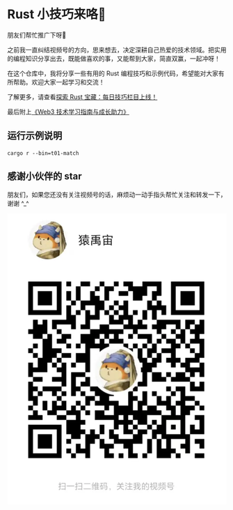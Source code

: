 # Rust 小技巧来咯🎉

朋友们帮忙推广下呀🙏

之前我一直纠结视频号的方向，思来想去，决定深耕自己热爱的技术领域。把实用的编程知识分享出去，既能做喜欢的事，又能帮到大家，简直双赢，一起冲呀！

在这个仓库中，我将分享一些有用的 Rust 编程技巧和示例代码，希望能对大家有所帮助。欢迎大家一起学习和交流！

了解更多，请查看[探索 Rust 宝藏：每日技巧栏目上线！](https://mp.weixin.qq.com/s/1LFJC3ICw-K1mDaOS1AH_Q)

最后附上[《Web3 技术学习指南与成长助力》](https://mp.weixin.qq.com/s/aaCbNHlPmnDi1wiqzZKvzQ)


## 运行示例说明

```shell
cargo r --bin=t01-match
```

## 感谢小伙伴的 star

朋友们，如果您还没有关注视频号的话，麻烦动一动手指头帮忙关注和转发一下，谢谢 ^_^

![视频号二维码](video-qr.png)
